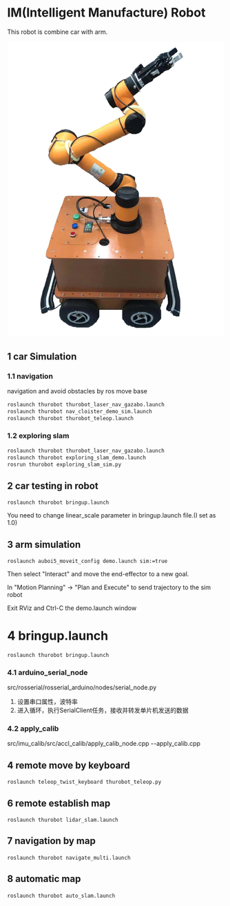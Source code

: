 # IM(Intelligent Manufacture) Robot

This robot is combine car with arm.

![IM-robot](开发笔记/img/IM-Robot.png)

## 1 car Simulation

### 1.1 navigation
navigation and avoid obstacles by ros move base
```
roslaunch thurobot thurobot_laser_nav_gazabo.launch
roslaunch thurobot nav_cloister_demo_sim.launch
roslaunch thurobot thurobot_teleop.launch
```
 
### 1.2 exploring slam
```
roslaunch thurobot thurobot_laser_nav_gazabo.launch
roslaunch thurobot exploring_slam_demo.launch
rosrun thurobot exploring_slam_sim.py 
```

## 2 car testing in robot


```
roslaunch thurobot bringup.launch 
```

You need to change linear_scale parameter in bringup.launch file.(I set as 1.0)


## 3 arm simulation

```
roslaunch auboi5_moveit_config demo.launch sim:=true
```

Then select "Interact" and move the end-effector to a new goal.

In "Motion Planning" -> "Plan and Execute" to send trajectory to the sim robot

Exit RViz and Ctrl-C the demo.launch window


# 4 bringup.launch
```
roslaunch thurobot bringup.launch
```

### 4.1 arduino_serial_node  

src/rosserial/rosserial_arduino/nodes/serial_node.py

1. 设置串口属性，波特率
2. 进入循环，执行SerialClient任务，接收并转发单片机发送的数据

### 4.2 apply_calib

src/imu_calib/src/accl_calib/apply_calib_node.cpp 
                           --apply_calib.cpp


## 4 remote move by keyboard
```
roslaunch teleop_twist_keyboard thurobot_teleop.py
```

## 6 remote establish map
```
roslaunch thurobot lidar_slam.launch
```

## 7 navigation by map
```
roslaunch thurobot navigate_multi.launch
```

## 8 automatic map
```
roslaunch thurobot auto_slam.launch
```

